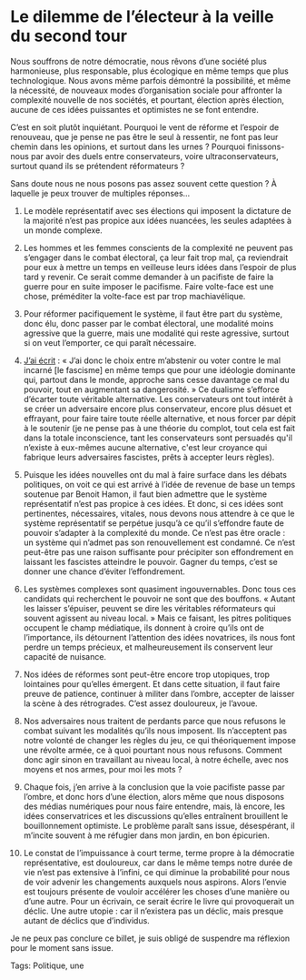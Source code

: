 # Le dilemme de l’électeur à la veille du second tour

Nous souffrons de notre démocratie, nous rêvons d’une société plus harmonieuse, plus responsable, plus écologique en même temps que plus technologique. Nous avons même parfois démontré la possibilité, et même la nécessité, de nouveaux modes d’organisation sociale pour affronter la complexité nouvelle de nos sociétés, et pourtant, élection après élection, aucune de ces idées puissantes et optimistes ne se font entendre.<span id="more-45278"></span>

C’est en soit plutôt inquiétant. Pourquoi le vent de réforme et l’espoir de renouveau, que je pense ne pas être le seul à ressentir, ne font pas leur chemin dans les opinions, et surtout dans les urnes ? Pourquoi finissons-nous par avoir des duels entre conservateurs, voire ultraconservateurs, surtout quand ils se prétendent réformateurs ?

Sans doute nous ne nous posons pas assez souvent cette question ? À laquelle je peux trouver de multiples réponses…

1. Le modèle représentatif avec ses élections qui imposent la dictature de la majorité n’est pas propice aux idées nuancées, les seules adaptées à un monde complexe.

2. Les hommes et les femmes conscients de la complexité ne peuvent pas s’engager dans le combat électoral, ça leur fait trop mal, ça reviendrait pour eux à mettre un temps en veilleuse leurs idées dans l’espoir de plus tard y revenir. Ce serait comme demander à un pacifiste de faire la guerre pour en suite imposer le pacifisme. Faire volte-face est une chose, préméditer la volte-face est par trop machiavélique.

3. Pour réformer pacifiquement le système, il faut être part du système, donc élu, donc passer par le combat électoral, une modalité moins agressive que la guerre, mais une modalité qui reste agressive, surtout si on veut l’emporter, ce qui paraît nécessaire.

4. [J’ai écrit](http://tcrouzet.com/2017/04/25/les-abstentionnistes-sont-ils-irresponsables/) : « J’ai donc le choix entre m’abstenir ou voter contre le mal incarné \[le fascisme\] en même temps que pour une idéologie dominante qui, partout dans le monde, approche sans cesse davantage ce mal du pouvoir, tout en augmentant sa dangerosité. » Ce dualisme s’efforce d’écarter toute véritable alternative. Les conservateurs ont tout intérêt à se créer un adversaire encore plus conservateur, encore plus désuet et effrayant, pour faire taire toute réelle alternative, et nous forcer par dépit à le soutenir (je ne pense pas à une théorie du complot, tout cela est fait dans la totale inconscience, tant les conservateurs sont persuadés qu'il n’existe à eux-mêmes aucune alternative, c'est leur croyance qui fabrique leurs adversaires fascistes, prêts à accepter leurs règles).

5. Puisque les idées nouvelles ont du mal à faire surface dans les débats politiques, on voit ce qui est arrivé à l’idée de revenue de base un temps soutenue par Benoit Hamon, il faut bien admettre que le système représentatif n’est pas propice à ces idées. Et donc, si ces idées sont pertinentes, nécessaires, vitales, nous devons nous attendre à ce que le système représentatif se perpétue jusqu’à ce qu’il s’effondre faute de pouvoir s’adapter à la complexité du monde. Ce n’est pas être oracle : un système qui n’admet pas son renouvellement est condamné. Ce n’est peut-être pas une raison suffisante pour précipiter son effondrement en laissant les fascistes atteindre le pouvoir. Gagner du temps, c’est se donner une chance d’éviter l’effondrement.

6. Les systèmes complexes sont quasiment ingouvernables. Donc tous ces candidats qui recherchent le pouvoir ne sont que des bouffons. « Autant les laisser s’épuiser, peuvent se dire les véritables réformateurs qui souvent agissent au niveau local. » Mais ce faisant, les pitres politiques occupent le champ médiatique, ils donnent à croire qu’ils ont de l’importance, ils détournent l’attention des idées novatrices, ils nous font perdre un temps précieux, et malheureusement ils conservent leur capacité de nuisance.

7. Nos idées de réformes sont peut-être encore trop utopiques, trop lointaines pour qu’elles émergent. Et dans cette situation, il faut faire preuve de patience, continuer à militer dans l’ombre, accepter de laisser la scène à des rétrogrades. C’est assez douloureux, je l’avoue.

8. Nos adversaires nous traitent de perdants parce que nous refusons le combat suivant les modalités qu’ils nous imposent. Ils n’acceptent pas notre volonté de changer les règles du jeu, ce qui théoriquement impose une révolte armée, ce à quoi pourtant nous nous refusons. Comment donc agir sinon en travaillant au niveau local, à notre échelle, avec nos moyens et nos armes, pour moi les mots ?

9. Chaque fois, j’en arrive à la conclusion que la voie pacifiste passe par l’ombre, et donc hors d’une élection, alors même que nous disposons des médias numériques pour nous faire entendre, mais, là encore, les idées conservatrices et les discussions qu’elles entraînent brouillent le bouillonnement optimiste. Le problème paraît sans issue, désespérant, il m’incite souvent à me réfugier dans mon jardin, en bon épicurien.

10. Le constat de l’impuissance à court terme, terme propre à la démocratie représentative, est douloureux, car dans le même temps notre durée de vie n’est pas extensive à l’infini, ce qui diminue la probabilité pour nous de voir advenir les changements auxquels nous aspirons. Alors l’envie est toujours présente de vouloir accélérer les choses d’une manière ou d’une autre. Pour un écrivain, ce serait écrire le livre qui provoquerait un déclic. Une autre utopie : car il n’existera pas un déclic, mais presque autant de déclics que d’individus.

Je ne peux pas conclure ce billet, je suis obligé de suspendre ma réflexion pour le moment sans issue.

Tags: Politique, une